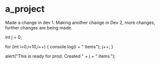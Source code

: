 # a_project
Made a change in dev 1.
Making another change in Dev 2, more changes, further changes are being made.

int j = 0;

for (int i=0,i<10,i++) {
	console.log(i + " items");
	j++;
}

alert("This is ready for prod. Created " + j + " items.");